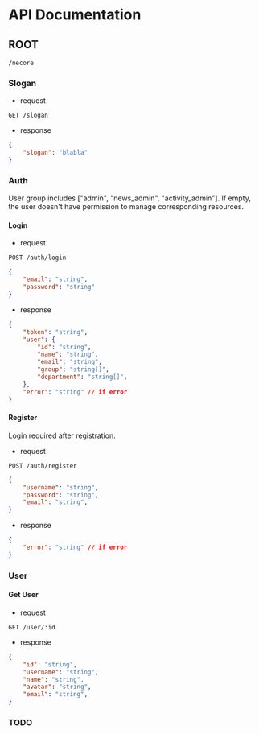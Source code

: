 # API Documentation

## ROOT

`/necore`

### Slogan

- request

`GET /slogan`

- response

```json
{
    "slogan": "blabla"
}
```

### Auth

User group includes ["admin", "news_admin", "activity_admin"]. If empty, the user doesn't have permission to manage corresponding resources.

#### Login

- request

`POST /auth/login`

```json
{
    "email": "string",
    "password": "string"
}
```

- response

```json
{
    "token": "string",
    "user": {
        "id": "string",
        "name": "string",
        "email": "string",
        "group": "string[]",
        "department": "string[]",
    },
    "error": "string" // if error
}
```

#### Register

Login required after registration.

- request

`POST /auth/register`

```json
{
    "username": "string",
    "password": "string",
    "email": "string",
}
```

- response

```json
{
    "error": "string" // if error
}
```

### User

#### Get User

- request

`GET /user/:id`

- response

```json
{
    "id": "string",
    "username": "string",
    "name": "string",
    "avatar": "string",
    "email": "string",
}
```

### TODO